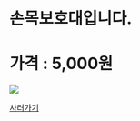 <html>
<body>
<H1>손목보호대입니다.</H1>
<H1>가격 : 5,000원 </H1>
<div>
<img src="http://postfiles8.naver.net/20150530_199/ioio9961_1432975755938U8wNv_JPEG/%BE%C7%BC%BC%BB%E7%B8%AE2.jpg?type=w3">
</div>

<a href="http://www.badmintonmarket.co.kr/front/productdetail.php?productcode=052002001003000001" Traget="_blank">사러가기 </a>

</body>
</html>
